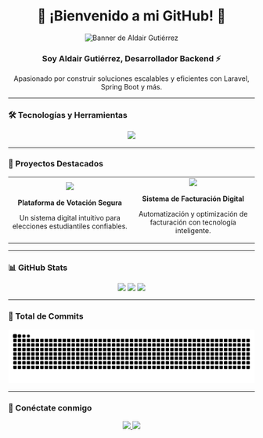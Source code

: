 <h1 align="center">🚀 ¡Bienvenido a mi GitHub! 👋</h1>

<p align="center">
    <img src="https://media.licdn.com/dms/image/v2/D4D16AQHW0nSXyIupRg/profile-displaybackgroundimage-shrink_350_1400/profile-displaybackgroundimage-shrink_350_1400/0/1714619043814?e=1741824000&v=beta&t=Trz2BcR4_QHwt0kI3tal2qj54W-EoiRdsS6CsLHV7Ps" alt="Banner de Aldair Gutiérrez" width="1000" />
</p>

<h3 align="center">Soy Aldair Gutiérrez, Desarrollador Backend ⚡</h3>
<p align="center">Apasionado por construir soluciones escalables y eficientes con Laravel, Spring Boot y más.</p>

---

### 🛠️ Tecnologías y Herramientas

<p align="center">
   <img src="https://skillicons.dev/icons?i=java,php,laravel,spring,mysql,postgres,docker,git,linux,postman" />
</p>

---

### 🚀 Proyectos Destacados

<table align="center">
    <tr>
        <td align="center" width="50%">
            <a href="https://github.com/2A2G/StudentChoice" target="_blank">
                <img src="https://img.shields.io/badge/-🗳️%20Votación%20Estudiantil-blue?style=for-the-badge&logo=github" />
            </a>
            <p><strong>Plataforma de Votación Segura</strong></p>
            <p>Un sistema digital intuitivo para elecciones estudiantiles confiables.</p>
        </td>
        <td align="center" width="50%">
            <a href="https://github.com/2A2G/E-Factura" target="_blank">
                <img src="https://img.shields.io/badge/-📜%20Facturación%20Electrónica-green?style=for-the-badge&logo=github" />
            </a>
            <p><strong>Sistema de Facturación Digital</strong></p>
            <p>Automatización y optimización de facturación con tecnología inteligente.</p>
        </td>
    </tr>
</table>

---

### 📊 GitHub Stats

<p align="center">
   <img src="https://github-readme-stats.vercel.app/api?username=2A2G&show_icons=true&theme=radical" width="33%">
   <img src="https://github-readme-stats.vercel.app/api/top-langs/?username=2A2G&layout=compact&theme=radical" width="33%">
   <img src="https://github-readme-streak-stats.herokuapp.com/?user=2A2G&theme=radical" width="33%">
</p>

---

### 🐍 Total de Commits

<img src="https://raw.githubusercontent.com/2A2G/2A2G/output/github-contribution-grid-snake.svg" />

---

### 🔗 Conéctate conmigo

<p align="center">
   <a href="https://www.linkedin.com/in/aldair-gutierrez-guerrero" target="_blank">
      <img src="https://img.shields.io/badge/LinkedIn-0077B5?style=for-the-badge&logo=linkedin&logoColor=white">
   </a>
   <a href="mailto:aldairgguer@gmail.com">
      <img src="https://img.shields.io/badge/Email-D14836?style=for-the-badge&logo=gmail&logoColor=white">
   </a>
</p>
